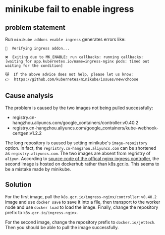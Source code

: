 # minikube fail to enable ingress

## problem statement

Run `minikube addons enable ingress` generates errors like:

    🔎  Verifying ingress addon...

    ❌  Exiting due to MK_ENABLE: run callbacks: running callbacks: [waiting for app.kubernetes.io/name=ingress-nginx pods: timed out waiting for the condition]

    😿  If the above advice does not help, please let us know:
    👉  https://github.com/kubernetes/minikube/issues/new/choose


## Cause analysis

The problem is caused by the two images not being pulled successfully:

- registry.cn-hangzhou.aliyuncs.com/google_containers/controller:v0.40.2
- registry.cn-hangzhou.aliyuncs.com/google_containers/kube-webhook-certgen:v1.2.2

The long repository is caused by setting minikube's `image-repoistory` option.
In fact, the `regristry.cn-hangzhou.aliyuncs.com` can be shortened as
`registry.aliyuncs.com`.
The two images are absent from regristry of `aliyun`. According to [source code
of the offical nginx ingress controller][1], the second image is hosted on
dockerhub rather than k8s.gcr.io. This seems to be a mistake made by minikube.

## Solution

For the first image, pull the `k8s.gcr.io/ingress-nginx/controller:v0.40.2`
image and use `docker save` to save it into a file, then transport to the
worker node and use `docker load` to load the image. Finally, change the
repository prefix to `k8s.gcr.io/ingress-nginx`.

For the second image, change the repository prefix to `docker.io/jettech`.
Then you should be able to pull the image successfully.


[1]: https://raw.githubusercontent.com/kubernetes/ingress-nginx/controller-v0.40.2/deploy/static/provider/baremetal/deploy.yaml
